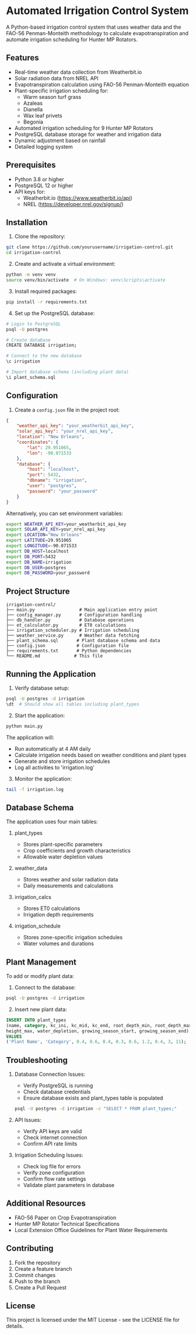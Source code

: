 # Automated Irrigation Control System

A Python-based irrigation control system that uses weather data and the FAO-56 Penman-Monteith methodology to calculate evapotranspiration and automate irrigation scheduling for Hunter MP Rotators.

## Features

- Real-time weather data collection from Weatherbit.io
- Solar radiation data from NREL API 
- Evapotranspiration calculation using FAO-56 Penman-Monteith equation
- Plant-specific irrigation scheduling for:
  - Warm season turf grass
  - Azaleas
  - Dianella
  - Wax leaf privets
  - Begonia
- Automated irrigation scheduling for 9 Hunter MP Rotators
- PostgreSQL database storage for weather and irrigation data
- Dynamic adjustment based on rainfall
- Detailed logging system

## Prerequisites

- Python 3.8 or higher
- PostgreSQL 12 or higher
- API keys for:
  - Weatherbit.io (https://www.weatherbit.io/api)
  - NREL (https://developer.nrel.gov/signup/)

## Installation

1. Clone the repository:
```bash
git clone https://github.com/yourusername/irrigation-control.git
cd irrigation-control
```

2. Create and activate a virtual environment:
```bash
python -m venv venv
source venv/bin/activate  # On Windows: venv\Scripts\activate
```

3. Install required packages:
```bash
pip install -r requirements.txt
```

4. Set up the PostgreSQL database:
```bash
# Login to PostgreSQL
psql -U postgres

# Create database
CREATE DATABASE irrigation;

# Connect to the new database
\c irrigation

# Import database schema (including plant data)
\i plant_schema.sql
```

## Configuration

1. Create a `config.json` file in the project root:
```json
{
    "weather_api_key": "your_weatherbit_api_key",
    "solar_api_key": "your_nrel_api_key",
    "location": "New Orleans",
    "coordinates": {
        "lat": 29.951065,
        "lon": -90.071533
    },
    "database": {
        "host": "localhost",
        "port": 5432,
        "dbname": "irrigation",
        "user": "postgres",
        "password": "your_password"
    }
}
```

Alternatively, you can set environment variables:
```bash
export WEATHER_API_KEY=your_weatherbit_api_key
export SOLAR_API_KEY=your_nrel_api_key
export LOCATION="New Orleans"
export LATITUDE=29.951065
export LONGITUDE=-90.071533
export DB_HOST=localhost
export DB_PORT=5432
export DB_NAME=irrigation
export DB_USER=postgres
export DB_PASSWORD=your_password
```

## Project Structure

```
irrigation-control/
├── main.py                 # Main application entry point
├── config_manager.py       # Configuration handling
├── db_handler.py           # Database operations
├── et_calculator.py        # ET0 calculations
├── irrigation_scheduler.py # Irrigation scheduling
├── weather_service.py      # Weather data fetching
├── plant_schema.sql       # Plant database schema and data
├── config.json            # Configuration file
├── requirements.txt       # Python dependencies
└── README.md             # This file
```

## Running the Application

1. Verify database setup:
```bash
psql -U postgres -d irrigation
\dt  # Should show all tables including plant_types
```

2. Start the application:
```bash
python main.py
```

The application will:
- Run automatically at 4 AM daily
- Calculate irrigation needs based on weather conditions and plant types
- Generate and store irrigation schedules
- Log all activities to 'irrigation.log'

3. Monitor the application:
```bash
tail -f irrigation.log
```

## Database Schema

The application uses four main tables:

1. plant_types
   - Stores plant-specific parameters
   - Crop coefficients and growth characteristics
   - Allowable water depletion values

2. weather_data
   - Stores weather and solar radiation data
   - Daily measurements and calculations

3. irrigation_calcs
   - Stores ET0 calculations
   - Irrigation depth requirements

4. irrigation_schedule
   - Stores zone-specific irrigation schedules
   - Water volumes and durations

## Plant Management

To add or modify plant data:

1. Connect to the database:
```bash
psql -U postgres -d irrigation
```

2. Insert new plant data:
```sql
INSERT INTO plant_types 
(name, category, kc_ini, kc_mid, kc_end, root_depth_min, root_depth_max, 
height_max, water_depletion, growing_season_start, growing_season_end)
VALUES
('Plant Name', 'Category', 0.4, 0.6, 0.4, 0.3, 0.6, 1.2, 0.4, 3, 11);
```

## Troubleshooting

1. Database Connection Issues:
   - Verify PostgreSQL is running
   - Check database credentials
   - Ensure database exists and plant_types table is populated
   ```bash
   psql -U postgres -d irrigation -c "SELECT * FROM plant_types;"
   ```

2. API Issues:
   - Verify API keys are valid
   - Check internet connection
   - Confirm API rate limits

3. Irrigation Scheduling Issues:
   - Check log file for errors
   - Verify zone configuration
   - Confirm flow rate settings
   - Validate plant parameters in database

## Additional Resources

- FAO-56 Paper on Crop Evapotranspiration
- Hunter MP Rotator Technical Specifications
- Local Extension Office Guidelines for Plant Water Requirements

## Contributing

1. Fork the repository
2. Create a feature branch
3. Commit changes
4. Push to the branch
5. Create a Pull Request

## License

This project is licensed under the MIT License - see the LICENSE file for details.